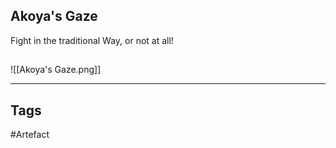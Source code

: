 ## Akoya's Gaze
Fight in the traditional Way, or not at all!
## 
![[Akoya's Gaze.png]]

---
## Tags
#Artefact